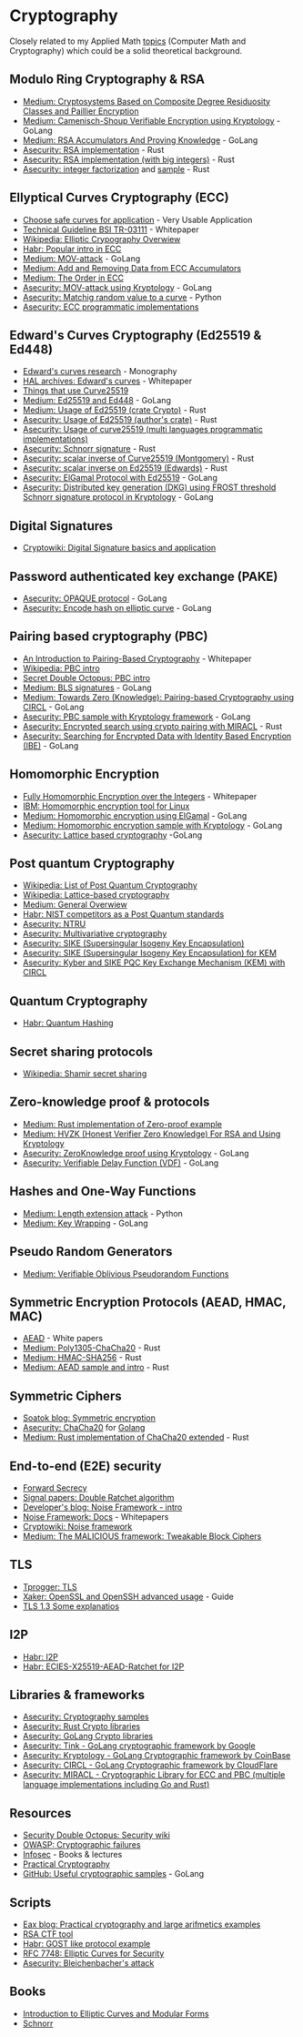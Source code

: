 # Cryptography
 
Closely related to my Applied Math [topics](https://github.com/mstrielnikov/Math) (Computer Math and Cryptography) which could be a solid theoretical background.

## Modulo Ring Cryptography & RSA
* [Medium: Cryptosystems Based on Composite Degree Residuosity Classes and Paillier Encryption](https://medium.com/asecuritysite-when-bob-met-alice/in-a-world-of-privacy-the-time-has-come-for-paillier-encryption-to-step-forward-bea8e701f3c3)
* [Medium: Camenisch-Shoup Verifiable Encryption using Kryptology](https://medium.com/asecuritysite-when-bob-met-alice/camenisch-shoup-verifiable-encryption-using-kryptology-and-golang-fba70e05727a) - GoLang
* [Medium: RSA Accumulators And Proving Knowledge](https://medium.com/asecuritysite-when-bob-met-alice/rsa-accumulators-and-proving-knowledge-c63bdb8817b8) - GoLang
* [Asecurity: RSA implementation](https://asecuritysite.com/rust/rsa02) - Rust
* [Asecurity: RSA implementation (with big integers)](https://asecuritysite.com/rust/rsa01) - Rust
* [Asecurity: integer factorization](https://asecuritysite.com/rust/factors?n=653764321953243) and [sample](https://asecuritysite.com/encryption/rsac) - Rust

## Ellyptical Curves Cryptography (ECC)
* [Choose safe curves for application](https://safecurves.cr.yp.to/) - Very Usable Application
* [Technical Guideline BSI TR-03111](https://www.bsi.bund.de/SharedDocs/Downloads/EN/BSI/Publications/TechGuidelines/TR03111/BSI-TR-03111_V-2-1_pdf.pdf?__blob=publicationFile&v=1) - Whitepaper
* [Wikipedia: Elliptic Crypography Overwiew](https://en.wikipedia.org/wiki/Elliptic-curve_cryptography)
* [Habr: Popular intro in ECC](https://habr.com/ru/post/335906/)
* [Medium: MOV-attack](https://medium.com/asecuritysite-when-bob-met-alice/cracking-elliptic-curves-with-the-mov-attack-b5ea00dcc939) - GoLang
* [Medium: Add and Removing Data from ECC Accumulators](https://billatnapier.medium.com/add-and-removing-data-from-ecc-accumulators-a459b97262de)
* [Medium: The Order in ECC](https://medium.com/asecuritysite-when-bob-met-alice/whats-the-order-in-ecc-ac8a8d5439e8)
* [Asecurity: MOV-attack using Kryptology](https://asecuritysite.com/kryptology/mov?a=50) - GoLang
* [Asecurity: Matchig random value to a curve](https://asecuritysite.com/encryption/tocurve) - Python
* [Asecurity: ECC programmatic implementations](https://asecuritysite.com/ecc/)

## Edward's Curves Cryptography (Ed25519 & Ed448)
* [Edward's curves research](https://core.ac.uk/download/pdf/146445895.pdf) - Monography
* [HAL archives: Edward's curves](https://hal.archives-ouvertes.fr/hal-01942759/document) - Whitepaper
* [Things that use Curve25519](https://ianix.com/pub/curve25519-deployment.html)
* [Medium: Ed25519 and Ed448](https://medium.com/asecuritysite-when-bob-met-alice/towards-web3-ed25519-ed448-and-ed2551-dilithium-32d36b06f499) - GoLang
* [Medium: Usage of Ed25519 (crate Crypto)](https://medium.com/asecuritysite-when-bob-met-alice/curve-25519-and-rust-4d3a3e379887) - Rust
* [Asecurity: Usage of Ed25519 (author's crate)](https://asecuritysite.com/rust/rust_ed25519) - Rust
* [Asecurity: Usage of curve25519 (multi languages programmatic implementations)](https://asecuritysite.com/curve25519)
* [Asecurity: Schnorr signature](https://asecuritysite.com/rust/rust_schnorr) - Rust
* [Asecurity: scalar inverse of Curve25519 (Montgomery)](https://asecuritysite.com/rust/rust_mont25519inv) - Rust
* [Asecurity: scalar inverse on Ed25519 (Edwards)](https://asecuritysite.com/rust/rust_ed25519inv) - Rust
* [Asecurity: ElGamal Protocol with Ed25519](https://asecuritysite.com/kryptology/elgamal01) - GoLang
* [Asecurity: Distributed key generation (DKG) using FROST threshold Schnorr signature protocol in Kryptology](https://asecuritysite.com/kryptology/dkg) - GoLang

## Digital Signatures
* [Cryptowiki: Digital Signature basics and application](http://cryptowiki.net/index.php?title=Слепая_электронная_подпись_и_ее_применения)

## Password authenticated key exchange (PAKE)
* [Asecurity: OPAQUE protocol](https://asecuritysite.com/encryption/op) - GoLang
* [Asecurity: Encode hash on elliptic curve](https://asecuritysite.com/circl/circl_hashto) - GoLang

## Pairing based cryptography (PBC)
* [An Introduction to Pairing-Based Cryptography](https://www.math.uwaterloo.ca/~ajmeneze/publications/pairings.pdf) - Whitepaper
* [Wikipedia: PBC intro](https://en.wikipedia.org/wiki/Pairing-based_cryptography)
* [Secret Double Octopus: PBC intro](https://doubleoctopus.com/security-wiki/encryption-and-cryptography/pairing-based-cryptography/)
* [Medium: BLS signatures](https://medium.com/asecuritysite-when-bob-met-alice/bls-signatures-fast-efficient-and-short-checked-with-the-magic-of-crypto-pairing-c63d17a38278) - GoLang
* [Medium: Towards Zero (Knowledge): Pairing-based Cryptography using CIRCL](https://medium.com/asecuritysite-when-bob-met-alice/towards-zero-knowledge-pairing-based-cryptography-using-circl-11b2bd531c92) - GoLang
* [Asecurity: PBC sample with Kryptology framework](https://asecuritysite.com/kryptology/pairing) - GoLang
* [Asecurity: Encrypted search using crypto pairing with MIRACL](https://asecuritysite.com/rust/rust_miracl02) - Rust
* [Asecurity: Searching for Encrypted Data with Identity Based Encryption (IBE)](https://asecuritysite.com/pairing/mir_ibe_search) - GoLang

## Homomorphic Encryption
* [Fully Homomorphic Encryption over the Integers](https://eprint.iacr.org/2009/616.pdf) - Whitepaper
* [IBM: Homomorphic encryption tool for Linux](https://habr.com/ru/company/dcmiran/blog/513388/)
* [Medium: Homomorphic encryption using ElGamal](https://billatnapier.medium.com/homomorphic-addition-and-subtraction-using-elgamal-3fa91be249a6) - GoLang
* [Medium: Homomorphic encryption sample with Kryptology](https://billatnapier.medium.com/towards-total-encryption-5fc11c7ce3e1) - GoLang
* [Asecurity: Lattice based cryptography](https://asecuritysite.com/encryption/go_lattice_cc5) -GoLang

## Post quantum Cryptography
* [Wikipedia: List of Post Quantum Cryptography](https://en.wikipedia.org/wiki/Post-quantum_cryptography)
* [Wikipedia: Lattice-based cryptography](https://en.wikipedia.org/wiki/Lattice-based_cryptography)
* [Medium: General Overwiew](https://billatnapier.medium.com/post-quantum-lattice-polynomials-and-modulo-afaa9caf8aa5)
* [Habr: NIST competitors as a Post Quantum standards](https://habr.com/ru/post/512410/)
* [Asecurity: NTRU](https://asecuritysite.com/encryption/ntru_key)
* [Asecurity: Multivariative cryptography](https://asecuritysite.com/encryption/multiv2)
* [Asecurity: SIKE (Supersingular Isogeny Key Encapsulation)](https://asecuritysite.com/encryption/sike)
* [Asecurity: SIKE (Supersingular Isogeny Key Encapsulation) for KEM](https://asecuritysite.com/circl/circl_sike)
* [Asecurity: Kyber and SIKE PQC Key Exchange Mechanism (KEM) with CIRCL](https://asecuritysite.com/circl/circl_kyber)

## Quantum Cryptography
* [Habr: Quantum Hashing](https://habr.com/ru/company/yandex/blog/312072/)

## Secret sharing protocols
* [Wikipedia: Shamir secret sharing](https://en.wikipedia.org/wiki/Shamir%27s_Secret_Sharing)

## Zero-knowledge proof & protocols
* [Medium: Rust implementation of Zero-proof example](https://medium.com/asecuritysite-when-bob-met-alice/proving-you-know-answer-to-a-quadratic-equation-without-giving-the-answer-using-rust-crypto-a1d14228b5bd)
* [Medium: HVZK (Honest Verifier Zero Knowledge) For RSA and Using Kryptology](https://medium.com/asecuritysite-when-bob-met-alice/hvzk-honest-verifier-zero-knowledge-for-rsa-and-using-kryptology-e0f1aa86c24e)
* [Asecurity: ZeroKnowledge proof using Kryptology](https://asecuritysite.com/kryptology/zk?x=7&a=-1&b=-42) - GoLang
* [Asecurity: Verifiable Delay Function (VDF)](https://asecuritysite.com/principles/vdf) - GoLang

## Hashes and One-Way Functions
* [Medium: Length extension attack](https://billatnapier.medium.com/the-weaknesses-of-md5-sha1-and-sha-256-the-length-extension-attack-4e5902fb4ae4?sk=682294f4ce1bcd673997e0c546da2cc0) - Python
* [Medium: Key Wrapping](https://medium.com/asecuritysite-when-bob-met-alice/how-do-we-protect-an-encryption-key-meet-key-wrapping-25a0676a73c6) - GoLang

## Pseudo Random Generators
* [Medium: Verifiable Oblivious Pseudorandom Functions](https://medium.com/asecuritysite-when-bob-met-alice/we-give-away-too-many-of-our-digital-secrets-heres-verifiable-oblivious-pseudorandom-functions-13ba5f78380f?source=friends_link&sk=27d57da266c7fb50d5c2292fe1d2fa89)

## Symmetric Encryption Protocols (AEAD, HMAC, MAC)
* [AEAD](https://www.engineering.iastate.edu/~daji/seminar/papers/R02.ACMCCS.pdf) - White papers
* [Medium: Poly1305-ChaCha20](https://medium.com/asecuritysite-when-bob-met-alice/chacha20-and-rust-353c2f5b363) - Rust
* [Medium: HMAC-SHA256](https://medium.com/asecuritysite-when-bob-met-alice/hkdf-sha256-and-rust-fe23abde28f0) - Rust
* [Medium: AEAD sample and intro](https://medium.com/asecuritysite-when-bob-met-alice/so-what-is-aead-and-why-is-it-so-important-for-encryption-8e2bf16eed6f) - Rust

## Symmetric Ciphers
* [Soatok blog: Symmetric encryption](https://soatok.blog/2020/07/12/comparison-of-symmetric-encryption-methods/)
* [Asecurity: ChaCha20](https://asecuritysite.com/encryption/go_chacha) for [Golang](https://pkg.go.dev/golang.org/x/crypto/chacha20poly1305)
* [Medium: Rust implementation of ChaCha20 extended](https://medium.com/asecuritysite-when-bob-met-alice/96-bit-nonces-too-small-try-xchacha20-and-rust-b773bb8c9bff) - Rust

## End-to-end (E2E) security
* [Forward Secrecy](https://en.wikipedia.org/wiki/Forward_secrecy)
* [Signal papers: Double Ratchet algorithm](https://valsamaras.medium.com/the-signal-protocol-and-the-double-ratchet-algorithm-e3d01d1e403f)
* [Developer's blog: Noise Framework - intro](https://duo.com/labs/tech-notes/noise-protocol-framework-intro)
* [Noise Framework: Docs](https://noiseprotocol.org/) - Whitepapers
* [Cryptowiki: Noise framework](http://cryptowiki.net/index.php?title=Noise_Protocol_Framework)
* [Medium: The MALICIOUS framework: Tweakable Block Ciphers](https://medium.com/asecuritysite-when-bob-met-alice/the-malicious-framework-tweakable-block-ciphers-ec1823077da5)

## TLS
* [Tprogger: TLS](https://tproger.ru/articles/tls-handshake-explained/)
* [Xaker: OpenSSL and OpenSSH advanced usage](https://xakep.ru/2012/10/29/hardcore-openssh-and-openssh/) - Guide
* [TLS 1.3 Some explanatios](https://tls.dxdt.ru/protocol-1.3.html)

## I2P
* [Habr: I2P](https://habr.com/ru/company/itsoft/blog/552072/?utm_source=telegram&utm_medium=social&utm_campaign=/ru/company/itsoft/blog/552072/)
* [Habr: ECIES-X25519-AEAD-Ratchet for I2P](https://m.habr.com/ru/post/504610/)

## Libraries & frameworks
* [Asecurity: Cryptography samples](https://asecuritysite.com/encryption/)
* [Asecurity: Rust Crypto libraries](https://asecuritysite.com/rust/)
* [Asecurity: GoLang Crypto libraries](https://asecuritysite.com/golang)
* [Asecurity: Tink - GoLang cryptographic framework by Google](https://asecuritysite.com/tink)
* [Asecurity: Kryptology - GoLang Cryptographic framework by CoinBase](https://asecuritysite.com/kryptology/)
* [Asecurity: CIRCL - GoLang Cryptographic framework by CloudFlare](https://asecuritysite.com/circl)
* [Asecurity: MIRACL - Cryptographic Library for ECC and PBC (multiple language implementations including Go and Rust)](https://asecuritysite.com/miracl/)

## Resources
* [Security Double Octopus: Security wiki](https://doubleoctopus.com/security-wiki/#security-wiki-content)
* [OWASP: Cryptographic failures](https://owasp.org/Top10/A02_2021-Cryptographic_Failures/)
* [Infosec](https://github.com/vlsergey/infosec) - Books & lectures
* [Practical Cryptography](https://cryptobook.nakov.com)
* [GitHub: Useful cryptographic samples](https://github.com/gtank/cryptopasta) - GoLang

## Scripts
* [Eax blog: Practical cryptography and large arifmetics examples](https://eax.me/elliptic-curves-crypto/)
* [RSA CTF tool](https://github.com/Ganapati/RsaCtfTool)
* [Habr: GOST like protocol example](https://habr.com/ru/post/452200/)
* [RFC 7748: Elliptic Curves for Security](https://tools.ietf.org/html/rfc7748)
* [Asecurity: Bleichenbacher's attack](https://asecuritysite.com/encryption/c_c3)

## Books
* [Introduction to Elliptic Curves and Modular Forms](http://www.ega-math.narod.ru/Books/Koblitz.htm)
* [Schnorr](http://apmi.bsu.by/assets/files/agievich/schnorr.pdf)
